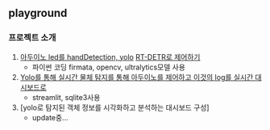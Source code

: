 ## playground
### 프로젝트 소개
1. [아두이노 led를 handDetection, yolo](https://github.com/dongwon0002/Playground/tree/main/arduino) [RT-DETR로 제어하기](https://github.com/dongwon0002/Playground/tree/main/webcam_detection)
   - 파이썬 코딩 firmata, opencv, ultralytics모델 사용
2. [Yolo를 통해 실시간 물체 탐지를 통해 아두이노를 제어하고 이것의 log를 실시간 대시보드로](https://github.com/dongwon0002/Playground/tree/main/yolo_realtime_dashboard)
   - streamlit, sqlite3사용
3. [yolo로 탐지된 객체 정보를 시각화하고 분석하는 대시보드 구성]
   - update중...
